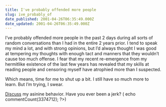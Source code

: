 ```yaml
---
title: I've probably offended more people
slug: ive_probably_of
date_published: 2001-04-26T06:35:49.000Z
date_updated: 2001-04-26T06:35:49.000Z
---
```


I’ve probably offended more people in the past 2 days during all sorts of random conversations than I had in the entire 2 years prior. I tend to speak my mind a lot, and with strong opinions, but I’d always thought I was good at tempering my thoughts with enough tact and manners that they wouldn’t cause too much offense. I fear that my recent re-emergence from my hermitlike existence of the last few years has revealed that my skills at reading people and censoring myself have atrophied more than I suspected.

Which means, time for me to shut up a bit. I still have so much more to learn. But I’m trying, I swear.

[Discuss](javascript:viewComments(3374712)) my asinine behavior. Have you ever been a jerk? ( echo commentCount(3374712); ?>)
